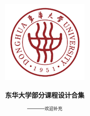 <div style="text-align:center;">
    <img src="./DHU.png" alt="DHU logo" width="50%">
</div>

<h2 align=center>东华大学部分课程设计合集</h2>

<p align="center">
————欢迎补充
</p>
